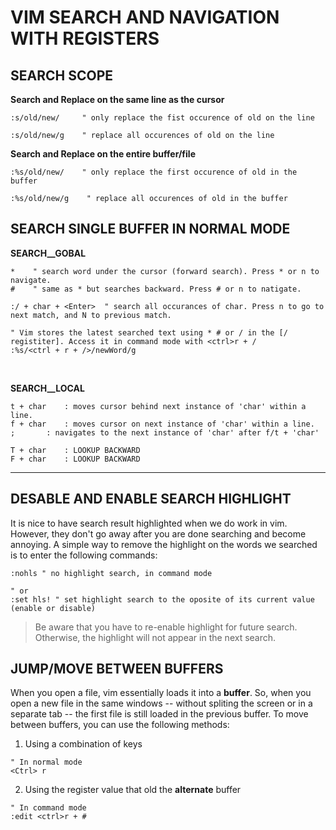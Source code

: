 VIM SEARCH AND NAVIGATION WITH REGISTERS
========================================

SEARCH SCOPE
------------

**Search and Replace on the same line as the cursor**
```vim
:s/old/new/     " only replace the fist occurence of old on the line

:s/old/new/g    " replace all occurences of old on the line
```
**Search and Replace on the entire buffer/file**
```vim
:%s/old/new/    " only replace the first occurence of old in the buffer

:%s/old/new/g    " replace all occurences of old in the buffer
```


SEARCH SINGLE BUFFER IN NORMAL MODE
-----------------------------------

**SEARCH__GOBAL**
```vim
*    " search word under the cursor (forward search). Press * or n to navigate.
#    " same as * but searches backward. Press # or n to natigate.

:/ + char + <Enter>  " search all occurances of char. Press n to go to next match, and N to previous match. 

" Vim stores the latest searched text using * # or / in the [/ registiter]. Access it in command mode with <ctrl>r + /
:%s/<ctrl + r + />/newWord/g
```
<p>&nbsp;</p>

**SEARCH__LOCAL**
```text
t + char	: moves cursor behind next instance of 'char' within a line.
f + char	: moves cursor on next instance of 'char' within a line.
;		: navigates to the next instance of 'char' after f/t + 'char' 

T + char	: LOOKUP BACKWARD
F + char	: LOOKUP BACKWARD
```
---

DESABLE AND ENABLE SEARCH HIGHLIGHT
-----------------------------------
It is nice to have search result highlighted when we do work in vim. However, they don't go away after you are done searching and become annoying.
A simple way to remove the highlight on the words we searched is to enter the following commands: 
```vim
:nohls " no highlight search, in command mode

" or
:set hls! " set highlight search to the oposite of its current value (enable or disable)
```
> Be aware that you have to re-enable highlight for future search. Otherwise, the highlight will not appear in the next search.


JUMP/MOVE BETWEEN BUFFERS
--------------------
When you open a file, vim essentially loads it into a **buffer**. So, when you open a new file in the same windows -- without spliting the screen or in a separate tab -- the first file is still loaded in the previous buffer. To move between buffers, you can use the following methods:

1. Using a combination of keys
 ```vim
 " In normal mode
 <Ctrl> r
 ```
 
2. Using the register value that old the **alternate** buffer
```vim
" In command mode
:edit <ctrl>r + #
```
